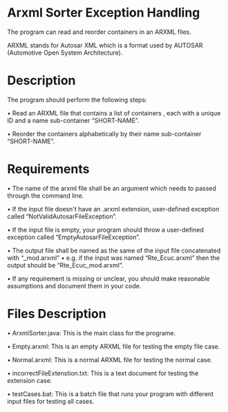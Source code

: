 # Arxml Sorter Exception Handling

The program can read and reorder containers in an ARXML files. 

ARXML stands for Autosar XML which is a format used by AUTOSAR (Automotive Open System Architecture).

# Description

The program should perform the following steps:

• Read an ARXML file that contains a list of containers , each with a unique ID and a name sub-container “SHORT-NAME”.

• Reorder the containers alphabetically by their name sub-container “SHORT-NAME”.

# Requirements

• The name of the arxml file shall be an argument which needs to passed through the command line.

• If the input file doesn't have an .arxml extension, user-defined exception called “NotValidAutosarFileException”.

• If the input file is empty, your program should throw a user-defined exception called “EmptyAutosarFileException”.

• The output file shall be named as the same of the input file concatenated with “_mod.arxml” • e.g. if the input was named “Rte_Ecuc.arxml” then the output should be “Rte_Ecuc_mod.arxml”.

• If any requirement is missing or unclear, you should make reasonable assumptions and document them in your code.

# Files Description

• ArxmlSorter.java: This is the main class for the programe.

• Empty.arxml: This is an empty ARXML file for testing the empty file case.

• Normal.arxml: This is a normal ARXML file for testing the normal case.

• incorrectFileExtenstion.txt: This is a text document for testing the extension case.

• testCases.bat: This is a batch file that runs your program with different input files for testing all cases.
